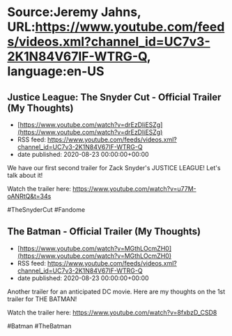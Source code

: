 # Source:Jeremy Jahns, URL:https://www.youtube.com/feeds/videos.xml?channel_id=UC7v3-2K1N84V67IF-WTRG-Q, language:en-US

## Justice League: The Snyder Cut - Official Trailer (My Thoughts)
 - [https://www.youtube.com/watch?v=drEzDIiESZg](https://www.youtube.com/watch?v=drEzDIiESZg)
 - RSS feed: https://www.youtube.com/feeds/videos.xml?channel_id=UC7v3-2K1N84V67IF-WTRG-Q
 - date published: 2020-08-23 00:00:00+00:00

We have our first second trailer for Zack Snyder's JUSTICE LEAGUE! Let's talk about it!

Watch the trailer here: https://www.youtube.com/watch?v=u77M-oANRtQ&t=34s

#TheSnyderCut #Fandome

## The Batman - Official Trailer (My Thoughts)
 - [https://www.youtube.com/watch?v=MGthLOcmZH0](https://www.youtube.com/watch?v=MGthLOcmZH0)
 - RSS feed: https://www.youtube.com/feeds/videos.xml?channel_id=UC7v3-2K1N84V67IF-WTRG-Q
 - date published: 2020-08-23 00:00:00+00:00

Another trailer for an anticipated DC movie. Here are my thoughts on the 1st trailer for THE BATMAN!

Watch the trailer here: https://www.youtube.com/watch?v=8fxbzD_CSD8

#Batman #TheBatman

